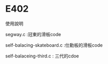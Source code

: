 # E402

使用說明

segway.c :冠東的滑板code

self-balacing-skateboard.c :仕勳板的滑板code

self-balaceing-third.c : 三代的cdoe


